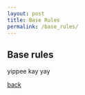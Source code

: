 ```yaml
---
layout: post
title: Base Rules
permalink: /base_rules/
---
```


## Base rules

yippee kay yay

[back](https://bartapapa.github.io/legend/)
